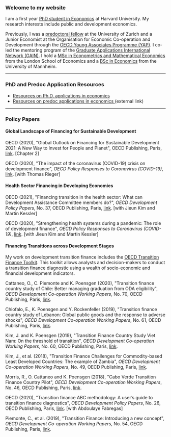 ### Welcome to my website

I am a first year <a href="https://economics.harvard.edu/phd-program" target="_blank">PhD student in Economics</a> at Harvard University. My research interests include public and development economics.

Previously, I was a <a href="http://www.econ.uzh.ch/en/study/predoc.html" target="_blank">predoctoral fellow</a> at the University of Zurich and a Junior Economist at the Organisation for Economic Co-operation and Development through the <a href="https://www.oecd.org/careers/young-associate-programme/" target="_blank">OECD Young Associates Programme (YAP)</a>.  I co-led the mentoring program of the <a href="https://gain-network.net" target="_blank">Graduate Applications International Network (GAIN)</a>. I hold a <a href="https://www.lse.ac.uk/study-at-lse/Graduate/degree-programmes-2023/MSc-Econometrics-and-Mathematical-Economics" target="_blank">MSc in Econometrics and Mathematical Economics</a> from the London School of Economics and a <a href="https://www.uni-mannheim.de/en/academics/programs/bsc-economics/" target="_blank">BSc in Economics</a> from the University of Mannheim. 

---

### PhD and Predoc Application Resources

- [Resources on Ph.D. applications in economics](./pages/phd-economics-application-advice.html)
- <a href="https://raguide.github.io" target="_blank"> Resources on predoc applications in economics </a> (external link)

---

### Policy Papers

#### Global Landscape of Financing for Sustainable Development

OECD (2020), "Global Outlook on Financing for Sustainable Development 2021: A New Way to Invest for People and Planet", OECD Publishing, Paris, <a href="https://doi.org/10.1787/e3c30a9a-en" target="_blank" > link</a>.  [Chapter 2]

OECD (2020), "The impact of the coronavirus (COVID-19) crisis on development finance", _OECD Policy Responses to Coronavirus (COVID-19)_, <a href="http://www.oecd.org/coronavirus/policy-responses/the-impact-of-the-coronavirus-covid-19-crisis-on-development-finance-9de00b3b/" target="_blank" > link</a>. [with Thomas Rieger]

#### Health Sector Financing in Developing Economies

OECD (2021), "Financing transition in the health sector: What can Development Assistance Committee members do?", _OECD Development Policy Papers_, No. 37, OECD Publishing, Paris, <a href="https://doi.org/10.1787/0d16fad8-en" target="_blank" > link</a>.  [with Jieun Kim and Martin Kessler]

OECD (2020), "Strengthening health systems during a pandemic: The role of development finance", _OECD Policy Responses to Coronavirus (COVID-19)_, <a href="https://doi.org/10.1787/0d16fad8-en" target="_blank" > link</a>. [with Jieun Kim and Martin Kessler]

#### Financing Transitions across Development Stages

My work on development transition finance includes the <a href="https://www.oecd.org/dac/transition-finance-toolkit/" target="_blank" > OECD Transition Finance Toolkit</a>. This toolkit allows analysts and decision-makers to conduct a transition finance diagnostic using a wealth of socio-economic and financial development indicators.

Cattaneo, O., C. Piemonte and K. Poensgen (2020), "Transition finance country study of Chile: Better managing graduation from ODA eligibility", _OECD Development Co-operation Working Papers_, No. 70, OECD Publishing, Paris, <a href="https://doi.org/10.1787/608cbf6d-en" target="_blank" > link</a>.

Chiofalo, E., K. Poensgen and Y. Rockenfeller (2019), "Transition finance country study of Lebanon: Global public goods and the response to adverse shocks", _OECD Development Co-operation Working Papers_, No. 61, OECD Publishing, Paris, <a href="https://doi.org/10.1787/25aa14e0-en" target="_blank" > link</a>. 

Kim, J. and K. Poensgen (2019), "Transition Finance Country Study Viet Nam: On the threshold of transition", _OECD Development Co-operation Working Papers_, No. 60, OECD Publishing, Paris, <a href="https://doi.org/10.1787/3cb86a6c-en" target="_blank" > link</a>.

Kim, J., et al. (2018), "Transition Finance Challenges for Commodity-based Least Developed Countries: The example of Zambia", _OECD Development Co-operation Working Papers_, No. 49, OECD Publishing, Paris, <a href="https://doi.org/10.1787/feb640fe-en" target="_blank" > link</a>.

Morris, R., O. Cattaneo and K. Poensgen (2018), "Cabo Verde Transition Finance Country Pilot", _OECD Development Co-operation Working Papers_, No. 46, OECD Publishing, Paris, <a href="https://doi.org/10.1787/1affcac6-en" target="_blank" > link</a>.

OECD (2020), "Transition finance ABC methodology: A user’s guide to transition finance diagnostics", _OECD Development Policy Papers_, No. 26, OECD Publishing, Paris, <a href="https://doi.org/10.1787/c5210d6c-en" target="_blank" > link</a>. [with Abdoulaye Fabregas]

Piemonte, C., et al. (2019), "Transition Finance: Introducing a new concept", _OECD Development Co-operation Working Papers_, No. 54, OECD Publishing, Paris, <a href="https://doi.org/10.1787/2dad64fb-en" target="_blank" > link</a>.